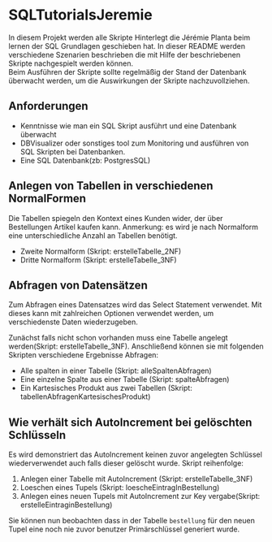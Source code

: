 # SQLTutorialsJeremie
In diesem Projekt werden alle Skripte Hinterlegt die Jérémie Planta beim lernen der SQL Grundlagen geschieben hat.
In dieser README werden verschiedene Szenarien beschrieben die mit Hilfe der beschriebenen Skripte nachgespielt werden können. </br>
Beim Ausführen der Skripte sollte regelmäßig der Stand der Datenbank überwacht werden, um die Auswirkungen der Skripte nachzuvollziehen.
## Anforderungen

* Kenntnisse wie man ein SQL Skript ausführt und eine Datenbank überwacht
* DBVisualizer oder sonstiges tool zum Monitoring und ausführen von SQL Skripten bei Datenbanken.
* Eine SQL Datenbank(zb: PostgresSQL)

## Anlegen von Tabellen in verschiedenen NormalFormen
Die Tabellen spiegeln den Kontext eines Kunden wider, der über Bestellungen Artikel kaufen kann.
Anmerkung: es wird je nach Normalform eine unterschiedliche Anzahl an Tabellen benötigt.
* Zweite Normalform (Skript: erstelleTabelle_2NF)
* Dritte Normalform (Skript: erstelleTabelle_3NF)

## Abfragen von Datensätzen
Zum Abfragen eines Datensatzes wird das Select Statement verwendet. Mit dieses kann mit zahlreichen Optionen verwendet werden, um verschiedenste Daten wiederzugeben.

Zunächst falls nicht schon vorhanden muss eine Tabelle angelegt werden(Skript: erstelleTabelle_3NF).
Anschließend können sie mit folgenden Skripten verschiedene Ergebnisse Abfragen:
* Alle spalten in einer Tabelle (Skript: alleSpaltenAbfragen)
* Eine einzelne Spalte aus einer Tabelle (Skript: spalteAbfragen)
* Ein Kartesisches Produkt aus zwei Tabellen (Skript: tabellenAbfragenKartesischesProdukt)

## Wie verhält sich AutoIncrement bei gelöschten Schlüsseln
Es wird demonstriert das AutoIncrement keinen zuvor angelegten Schlüssel wiederverwendet auch falls dieser gelöscht wurde.
Skript reihenfolge:
1. Anlegen einer Tabelle mit AutoIncrement (Skript: erstelleTabelle_3NF)
2. Loeschen eines Tupels (Skript: loescheEintragInBestellung)
3. Anlegen eines neuen Tupels mit AutoIncrement zur Key vergabe(Skript: erstelleEintraginBestellung)

Sie können nun beobachten dass in der Tabelle `bestellung` für den neuen Tupel eine noch nie zuvor benutzer Primärschlüssel generiert wurde.   